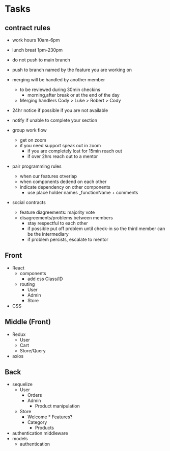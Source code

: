 # Tasks

## contract rules

- work hours 10am-6pm
- lunch breat 1pm-230pm
- do not push to main branch
- push to branch named by the feature you are working on
- merging will be handled by another member
  - to be reviewed during 30min checkins
    - morning,after break or at the end of the day
  - Merging handlers Cody > Luke > Robert > Cody
- 24hr notice if possible if you are not available
- notify if unable to complete your section

- group work flow

  - get on zoom
  - if you need support speak out in zoom
    - if you are completely lost for 15min reach out
    - if over 2hrs reach out to a mentor

- pair programming rules

  - when our features otverlap
  - when components dedend on each other
  - indicate dependency on other components
    - use place holder names \_functionName + comments

- social contracts
  - feature diagreements: majority vote
  - disagreements/problems between members
    - stay respectful to each other
    - if possible put off problem until check-in so the third member can be the intermediary
    - if problem persists, escalate to mentor

## Front

- React
  - components
    - add css Class/ID
  - routing
    - User
    - Admin
    - Store
- CSS

## Middle (Front)

- Redux
  - User
  - Cart
  - Store/Query
- axios

## Back

- sequelize
  - User
    - Orders
    - Admin
      - Product manipulation
  - Store
    - Welcome \* Features?
    - Category
      - Products
- authentication middleware
- models
  - authentication
